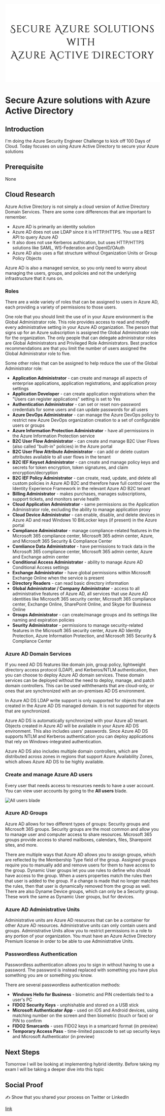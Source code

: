 ![Day 1 title image](https://github.com/johnrwhitaker/100DaysOfCloud/blob/1750596a73bf1b2daaedacf836599ad3f9bfd2bb/Journey/001/Untitled.jpg)

# Secure Azure solutions with Azure Active Directory

## Introduction

I'm doing the Azure Security Engineer Challenge to kick off 100 Days of Cloud. Today focuses on using Azure Active Directory to secure your Azure solutions

## Prerequisite

None

## Cloud Research

Azure Active Directory is not simply a cloud version of Active Directory Domain Services. There are some core differences that are important to remember. 

- Azure AD is primarily an identity solution
- Azure AD does not use LDAP since it is HTTP/HTTPS. You use a REST API to query Azure AD
- It also does not use Kerberos authication, but uses HTTP/HTTPS solutions like SAML, WS-Federation and OpenID/OAuth
- Azure AD also uses a flat structure without Organization Units or Group Policy Objects

Azure AD is also a managed service, so you only need to worry about managing the users, groups, and policies and not the underlying infrastructure that it runs on.

### Roles

There are a wide variety of roles that can be assigned to users in Azure AD, each providing a variety of permissions to those users. 

One role that you should limit the use of in your Azure environment is the Global Administrator role. This role provides access to read and modify every administrative setting in your Azure AD organization. The person that signs up for an Azure subscription is assigned the Global Administrator role for the organization. The only people that can delegate administrator roles are Global Administrators and Privileged Role Administrators. Best practice recommendations are that you limit the number of users assigned the Global Administrator role to five.

Some other roles that can be assigned to help reduce the use of the Global Administrator role:

- **Application Administrator** - can create and manage all aspects of enterprise applications, application registrations, and application proxy settings
- **Application Developer** - can create application registrations when the "Users can register applications" setting is set to Yes
- **Authentication Administrator** - can set or reset non-password credentials for some users and can update passwords for all users
- **Azure DevOps Administrator** - can manage the Azure DevOps policy to restrict new Azure DevOps organization creation to a set of configurable users or groups
- **Azure Information Protection Administrator** - have all permissions in the Azure Information Protection service
- **B2C User Flow Administrator** - can create and manage B2C User Flows (also called "built-in" policies) in the Azure portal
- **B2C User Flow Attribute Administrator** - can add or delete custom attributes available to all user flows in the tenant
- **B2C IEF Keyset Administrator** - can create and manage policy keys and secrets for token encryption, token signatures, and claim encryption/decryption
- **B2C IEF Policy Administrator** - can create, read, update, and delete all custom policies in Azure AD B2C and therefore have full control over the Identity Experience Framework in the relevant Azure AD B2C tenant
- **Billing Administrator** - makes purchases, manages subscriptions, support tickets, and monitors servie health
- **Cloud Application Administrator** - same permissions as the Application Administrator role, excluding the ability to manage application proxy
- **Cloud Device Administrator** - can enable, disable, and delete devices in Azure AD and read Windows 10 BitLocker keys (if present) in the Azure portal
- **Compliance Administrator** - manage compliance-related features in the Microsoft 365 compliance center, Microsoft 365 admin center, Azure, and Microsoft 365 Security & Compliance Center
- **Comliance Data Administrator** - have permissions to track data in the Microsoft 365 compliance center, Microsoft 365 admin center, Azure and Exchange admin center
- **Conditional Access Administrator** - ability to manage Azure AD Conditional Access settings
- **Exchange Administrator** - have global permissions within Microsoft Exchange Online when the service is present
- **Directory Readers** - can read basic directory information
- **Global Administrator / Company Administrator** - access to all administrative features of Azure AD, all services that use Azure AD identities like Microsoft 365 security center, Microsoft 365 compliance center, Exchange Online, SharePoint Online, and Skype for Business Online
- **Groups Administrator** - can create/manage groups and its settings like naming and expiration policies
- **Seurity Administrator** - permissions to manage security-related features in the Microsoft 365 security center, Azure AD Identity Protection, Azure Information Protection, and Microsoft 365 Security & Compliance Center

### Azure AD Domain Services

If you need AD DS features like domain join, group policy, lightweight directory access protocol (LDAP), and Kerberos/NTLM authentication, then you can choose to deploy Azure AD domain services. These domain services can be deployed without the need to deploy, manage, and patch domain controllers. This can be used withthenants that are cloud-only, or ones that are synchronized with an on-premises AD DS environment.

In Azure AD DS LDAP write support is only supported for objects that are created in the Azure AD DS managed domain. It is not supported for objects that are synchronized. 

Azure AD DS is automatically synchronized with your Azure aD tenant. Objects created in Azure AD will be available in your Azure AD DS environment. This also includes users' passwords. Since Azure AD DS supports NTLM and Kerberos authentication you can deploy applications that rely on Windows-integrated authentication.

Azure AD DS also includes multiple domain controllers, which are distributed across zones in regions that support Azure Availability Zones, which allows Azure AD DS to be highly available.

### Create and manage Azure AD users

Every user that needs access to resources needs to have a user account. You can view user accounts by going to the **All users** blade.

![All users blade]()

### Azure AD Groups

Azure AD allows for two different types of groups: Security groups and Microsoft 365 groups. Security groups are the most common and allow you to manage user and computer access to share resources. Microsoft 365 groups provide access to shared mailboxes, calendars, files, Sharepoint sites, and more.

There are multiple ways that Azure AD allows you to assign groups, which are reflected by the Membership Type field of the group. Assigned groups require you to manually add and remove users for them to have access to the group. Dynamic User groups let you use rules to define who should have access to the group. When a users properties match the rules then that user is added to the group. If a change is made that no longer matches the rules, then that user is dynamically removed from the group as well. There are also Dyname Device groups, which can only be a Security group. These work the same as Dynamic User groups, but for devices.

### Azure AD Administrative Units

Administrative units are Azure AD resources that can be a container for other Azure AD resources. Administrative units can only contain users and groups. Administrative Units allow you to restrict permissions in a role to any portion of your organization. You must have an Azure Active Directory Premium license in order to be able to use Administrative Units.

### Passwordless Authentication

Passwordless authentication allows you to sign in without having to use a password. The password is instead replaced with something you have plus something you are or something you know. 

There are several passwordless authentication methods:

- **Windows Hello for Business** - biometric and PIN credentials tied to a user's PC
- **FIDO2 Security Keys** - unphishable and stored on a USB stick
- **Microsoft Authenticator App** - used on iOS and Android devices, using matching number on the screen and then biometric (touch or face) or PIN to confirm
- **FIDO2 Smarcards** - uses FIDO2 keys in a smartcard format (in preview)
- **Temporary Access Pass** - time-limited passcode to set up security keys and Microsoft Authenticator (in preview)

## Next Steps

Tomorrow I will be looking at implementing hybrid identity.
Before taking my exam I will be taking a deeper dive into this topic

## Social Proof

✍️ Show that you shared your process on Twitter or LinkedIn

[link](link)
